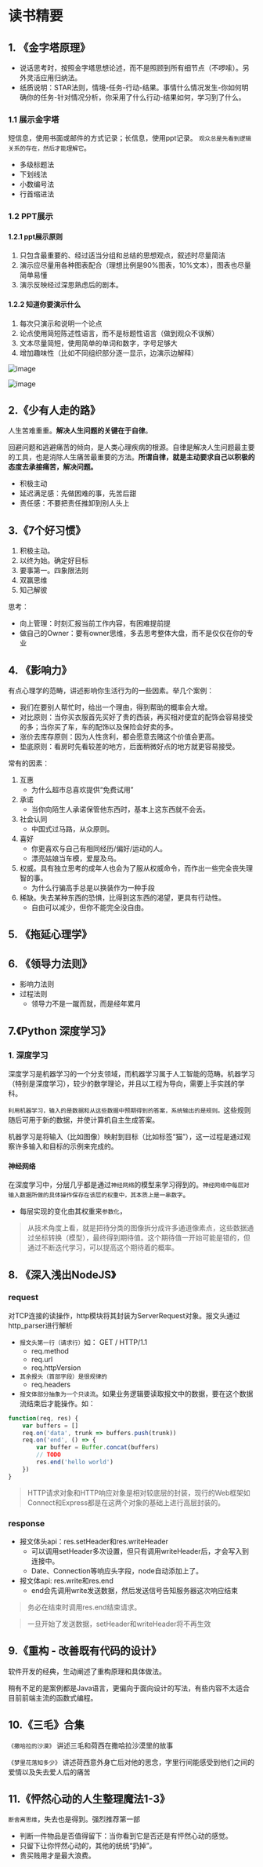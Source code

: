 # 读书精要

## 1. 《金字塔原理》

* 说话思考时，按照金字塔思想论述，而不是照顾到所有细节点（不啰嗦）。另外灵活应用归纳法。
* 纸质说明：STAR法则，情境-任务-行动-结果。事情什么情况发生-你如何明确你的任务-针对情况分析，你采用了什么行动-结果如何，学习到了什么。

### 1.1 展示金字塔

短信息，使用书面或邮件的方式记录；长信息，使用ppt记录。
`观众总是先看到逻辑关系的存在，然后才能理解它`。
* 多级标题法
* 下划线法
* 小数编号法
* 行首缩进法

### 1.2 PPT展示

#### 1.2.1 ppt展示原则

1. 只包含最重要的、经过适当分组和总结的思想观点，叙述时尽量简洁
1. 演示应尽量用各种图表配合（理想比例是90%图表，10%文本），图表也尽量简单易懂
1. 演示反映经过深思熟虑后的剧本。

#### 1.2.2 知道你要演示什么

1. 每次只演示和说明一个论点
1. 论点使用简短陈述性语言，而不是标题性语言（做到观众不误解）
1. 文本尽量简短，使用简单的单词和数字，字号足够大
1. 增加趣味性（比如不同组织部分逐一显示，边演示边解释）

![image](https://user-images.githubusercontent.com/6310131/68274785-fbf51180-00a4-11ea-8ec8-534d8f09587c.png)

![image](https://user-images.githubusercontent.com/6310131/68276699-855a1300-00a8-11ea-9544-c7d64890f963.png)

## 2.《少有人走的路》

人生苦难重重。**解决人生问题的关键在于自律**。

回避问题和逃避痛苦的倾向，是人类心理疾病的根源。自律是解决人生问题最主要的工具，也是消除人生痛苦最重要的方法。**所谓自律，就是主动要求自己以积极的态度去承接痛苦，解决问题。**

* 积极主动
* 延迟满足感：先做困难的事，先苦后甜
* 责任感：不要把责任推卸到别人头上

## 3.《7个好习惯》

1. 积极主动。
1. 以终为始。确定好目标
1. 要事第一。四象限法则
1. 双赢思维
1. 知己解彼

思考：
* 向上管理：时刻汇报当前工作内容，有困难提前提
* 做自己的Owner：要有owner思维，多去思考整体大盘，而不是仅仅在你的专业

## 4. 《影响力》

有点心理学的范畴，讲述影响你生活行为的一些因素。举几个案例：
* 我们在要别人帮忙时，给出一个理由，得到帮助的概率会大增。
* 对比原则：当你买衣服首先买好了贵的西装，再买相对便宜的配饰会容易接受的多；当你买了车，车的配饰以及保险会好卖的多。
* 涨价去库存原则：因为人性贪利，都会愿意去赌这个价值会更高。
* 垫底原则：看房时先看较差的地方，后面稍微好点的地方就更容易接受。

常有的因素：
1. 互惠
    * 为什么超市总喜欢提供“免费试用”
1. 承诺
    * 当你向陌生人承诺保管他东西时，基本上这东西就不会丢。
1. 社会认同
    * 中国式过马路，从众原则。
1. 喜好
    * 你更喜欢与自己有相同经历/偏好/运动的人。
    * 漂亮姑娘当车模，爱屋及乌。
1. 权威。具有独立思考的成年人也会为了服从权威命令，而作出一些完全丧失理智的事。
    * 为什么行骗高手总是以换装作为一种手段
1. 稀缺。失去某种东西的恐惧，比得到这东西的渴望，更具有行动性。
    * 自由可以减少，但你不能完全没自由。

## 5. 《拖延心理学》

## 6. 《领导力法则》

* 影响力法则
* 过程法则
    * 领导力不是一蹴而就，而是经年累月

## 7.《Python 深度学习》

### 1. 深度学习

深度学习是机器学习的一个分支领域，而机器学习属于人工智能的范畴。机器学习（特别是深度学习），较少的数学理论，并且以工程为导向，需要上手实践的学科。

`利用机器学习，输入的是数据和从这些数据中预期得到的答案，系统输出的是规则。`这些规则随后可用于新的数据，并使计算机自主生成答案。

机器学习是将输入（比如图像）映射到目标（比如标签“猫”），这一过程是通过观察许多输入和目标的示例来完成的。

#### 神经网络

在深度学习中，分层几乎都是通过`神经网络`的模型来学习得到的。`神经网络中每层对输入数据所做的具体操作保存在该层的权重中，其本质上是一串数字`。
* 每层实现的变化由其权重来`参数化`，

> 从技术角度上看，就是把待分类的图像拆分成许多通道像素点，这些数据通过坐标转换（模型），最终得到期待值。这个期待值一开始可能是错的，但通过不断迭代学习，可以提高这个期待着的概率。

## 8. 《深入浅出NodeJS》

### request
对TCP连接的读操作，http模块将其封装为ServerRequest对象。报文头通过http_parser进行解析
* `报文头第一行（请求行）`如： GET / HTTP/1.1
    * req.method
    * req.url
    * req.httpVersion
* `其余报头（首部字段）是很规律的`
    * req.headers
* `报文体部分抽象为一个只读流`。如果业务逻辑要读取报文中的数据，要在这个数据流结束后才能操作。如：
``` js
function(req, res) {
    var buffers = []
    req.on('data', trunk => buffers.push(trunk))
    req.on('end', () => {
        var buffer = Buffer.concat(buffers)
        // TODO
        res.end('hello world')
    })
}
```
> HTTP请求对象和HTTP响应对象是相对较底层的封装，现行的Web框架如Connect和Express都是在这两个对象的基础上进行高层封装的。

### response

* 报文体头api：res.setHeader和res.writeHeader
    * 可以调用setHeader多次设置，但只有调用writeHeader后，才会写入到连接中。
    * Date、Connection等响应头字段，node自动添加上了。
* 报文体api: res.write和res.end
    * end会先调用write发送数据，然后发送信号告知服务器这次响应结束

> 务必在结束时调用res.end结束请求。

> 一旦开始了发送数据，setHeader和writeHeader将不再生效

## 9.《重构 - 改善既有代码的设计》

软件开发的经典，生动阐述了重构原理和具体做法。

稍有不足的是案例都是Java语言，更偏向于面向设计的写法，有些内容不太适合目前前端主流的函数式编程。

## 10.《三毛》合集

`《撒哈拉的沙漠》` 讲述三毛和荷西在撒哈拉沙漠里的故事

`《梦里花落知多少》` 讲述荷西意外身亡后对他的思念，字里行间能感受到他们之间的爱情以及失去爱人后的痛苦

## 11.《怦然心动的人生整理魔法1-3》

`断舍离思维`，失去也是得到。强烈推荐第一部

* 判断一件物品是否值得留下：当你看到它是否还是有怦然心动的感觉。
* 只留下让你怦然心动的，其他的统统“扔掉”。
* 贵买贱用才是最大浪费。
